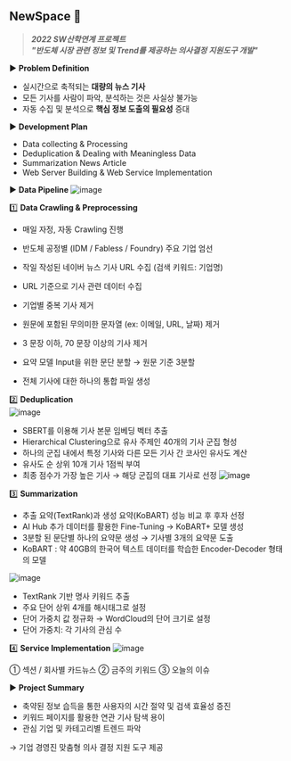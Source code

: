 ## NewSpace :rocket:

>**_2022 SW산학연계 프로젝트  
"반도체 시장 관련 정보 및 Trend를 제공하는 의사결정 지원도구 개발"_**  


:arrow_forward: **Problem Definition**
-  실시간으로 축적되는 __대량의 뉴스 기사__
-  모든 기사를 사람이 파악, 분석하는 것은 사실상 불가능
-  자동 수집 및 분석으로 __핵심 정보 도출의 필요성__ 증대
  

:arrow_forward: **Development Plan**
- Data collecting & Processing  
- Deduplication & Dealing with Meaningless Data    
- Summarization News Article
- Web Server Building & Web Service Implementation  
  
  
:arrow_forward: **Data Pipeline**
![image](https://user-images.githubusercontent.com/86818579/170230243-77d1ed3b-6ebe-4284-924a-b4251282ca76.png)
  

:one: **Data Crawling & Preprocessing**   
-  매일 자정, 자동 Crawling 진행
-  반도체 공정별 (IDM / Fabless / Foundry) 주요 기업 엄선
-  작일 작성된 네이버 뉴스 기사 URL 수집 (검색 키워드: 기업명)
-  URL 기준으로 기사 관련 데이터 수집

-  기업별 중복 기사 제거
-  원문에 포함된 무의미한 문자열 (ex: 이메일, URL, 날짜) 제거
-  3 문장 이하, 70 문장 이상의 기사 제거
-  요약 모델 Input을 위한 문단 분할 → 원문 기준 3분할
-  전체 기사에 대한 하나의 통합 파일 생성

:two: **Deduplication**   
![image](https://user-images.githubusercontent.com/86818727/170232519-5733d6f5-b1cd-45df-a449-3d234c9ec5ca.png)
-  SBERT를 이용해 기사 본문 임베딩 벡터 추출
-  Hierarchical Clustering으로 유사 주제인 40개의 기사 군집 형성
-  하나의 군집 내에서 특정 기사와 다른 모든 기사 간 코사인 유사도 계산
-  유사도 순 상위 10개 기사 1점씩 부여
-  최종 점수가 가장 높은 기사 → 해당 군집의 대표 기사로 선정
![image](https://user-images.githubusercontent.com/86818727/170232587-c4698f9a-bb50-40fe-85b6-2efa101e006d.png)


:three: **Summarization**   
-  추출 요약(TextRank)과 생성 요약(KoBART) 성능 비교 후 후자 선정
-  AI Hub 추가 데이터를 활용한 Fine-Tuning → KoBART+ 모델 생성
-  3분할 된 문단별 하나의 요약문 생성 → 기사별 3개의 요약문 도출
  -  KoBART : 약 40GB의 한국어 텍스트 데이터를 학습한 Encoder-Decoder 형태의 모델

![image](https://user-images.githubusercontent.com/86818727/170232633-f993a2c0-51cc-44bd-af7f-989356854208.png)
-  TextRank 기반 명사 키워드 추출
-  주요 단어 상위 4개를 해시태그로 설정
-  단어 가중치 값 정규화 → WordCloud의 단어 크기로 설정
  -  단어 가중치: 각 기사의 관심 수

:four: **Service Implementation** 
![image](https://user-images.githubusercontent.com/86818727/170232679-420c3662-9ce0-4083-b2f7-718f8a9af785.png)

➀ 섹션 / 회사별 카드뉴스 ➁ 금주의 키워드 ➂ 오늘의 이슈

  
:arrow_forward: **Project Summary**   
-  축약된 정보 습득을 통한 사용자의 시간 절약 및 검색 효율성 증진
-  키워드 페이지를 활용한 연관 기사 탐색 용이
-  관심 기업 및 카테고리별 트렌드 파악

→  기업 경영진 맞춤형 의사 결정 지원 도구 제공
